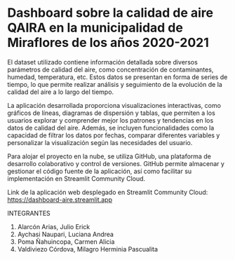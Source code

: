 # Dashboard sobre la calidad de aire QAIRA en la municipalidad de Miraflores de los años 2020-2021



El dataset utilizado contiene información detallada sobre diversos parámetros de calidad del aire, como concentración de contaminantes, humedad, temperatura, etc. Estos datos se presentan en forma de series de tiempo, lo que permite realizar análisis y seguimiento de la evolución de la calidad del aire a lo largo del tiempo.

La aplicación desarrollada proporciona visualizaciones interactivas, como gráficos de líneas, diagramas de dispersión y tablas, que permiten a los usuarios explorar y comprender mejor los patrones y tendencias en los datos de calidad del aire. Además, se incluyen funcionalidades como la capacidad de filtrar los datos por fechas, comparar diferentes variables y personalizar la visualización según las necesidades del usuario.

Para alojar el proyecto en la nube, se utiliza GitHub, una plataforma de desarrollo colaborativo y control de versiones. GitHub permite almacenar y gestionar el código fuente de la aplicación, así como facilitar su implementación en Streamlit Community Cloud.

Link de la aplicación web desplegado en Streamlit Community Cloud: https://dashboard-aire.streamlit.app  

INTEGRANTES

1. Alarcón Arias, Julio Erick
2. Aychasi Naupari, Luciana Andrea
3. Poma Ñahuincopa, Carmen Alicia
4. Valdiviezo Córdova, Milagro Herminia Pascualita


